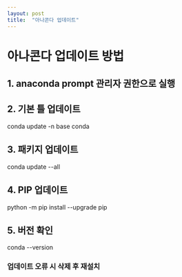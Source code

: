 ```yaml
---
layout: post
title:  "아나콘다 업데이트"
---
```

# 아나콘다 업데이트 방법
## 1. anaconda prompt 관리자 권한으로 실행
## 2. 기본 틀 업데이트
conda update -n base conda
## 3. 패키지 업데이트
conda update --all
## 4. PIP 업데이트
python -m pip install --upgrade pip
## 5. 버전 확인
conda --version
### 업데이트 오류 시 삭제 후 재설치
